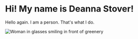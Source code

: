 # Hi! My name is Deanna Stover!

Hello again. I am a person. That's what I do. 

![Woman in glasses smiling in front of greenery](https://deanna-stover.github.io/deanna-stover/images/StoverHeadshot.jpg)

